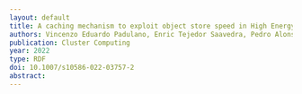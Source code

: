 ```yaml
---
layout: default
title: A caching mechanism to exploit object store speed in High Energy Physics analysis
authors: Vincenzo Eduardo Padulano, Enric Tejedor Saavedra, Pedro Alonso-Jordá, Javier López Gómez and Jakob Blomer
publication: Cluster Computing
year: 2022
type: RDF
doi: 10.1007/s10586-022-03757-2
abstract:
---
```

